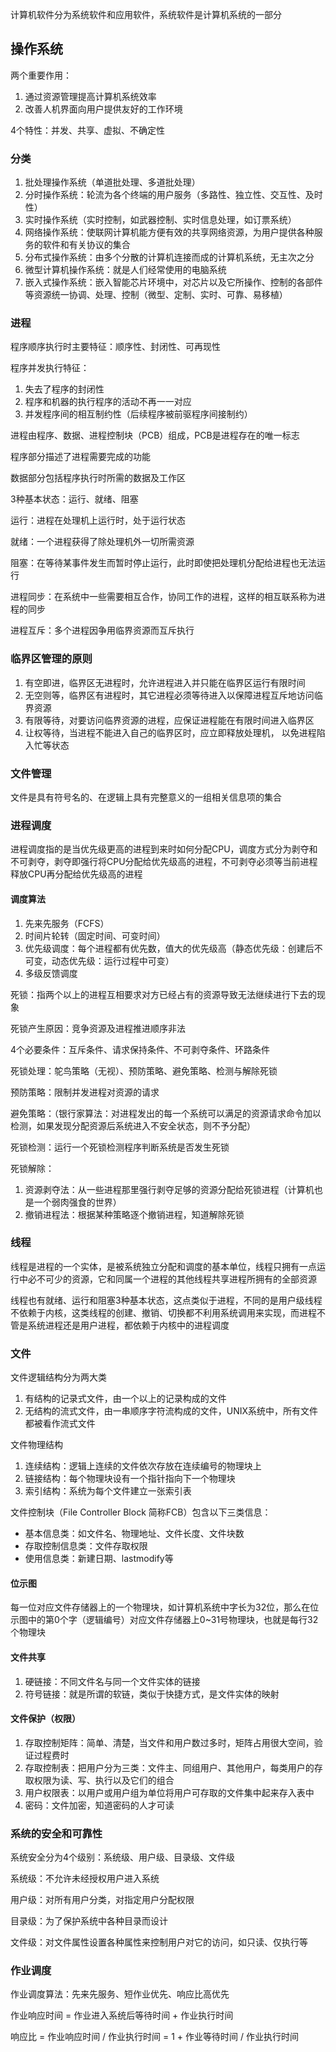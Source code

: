 计算机软件分为系统软件和应用软件，系统软件是计算机系统的一部分

## 操作系统

两个重要作用：

1. 通过资源管理提高计算机系统效率
2. 改善人机界面向用户提供友好的工作环境

4个特性：并发、共享、虚拟、不确定性

### 分类

1. 批处理操作系统（单道批处理、多道批处理）
2. 分时操作系统：轮流为各个终端的用户服务（多路性、独立性、交互性、及时性）
3. 实时操作系统（实时控制，如武器控制、实时信息处理，如订票系统）
4. 网络操作系统：使联网计算机能方便有效的共享网络资源，为用户提供各种服务的软件和有关协议的集合
5. 分布式操作系统：由多个分散的计算机连接而成的计算机系统，无主次之分
6. 微型计算机操作系统：就是人们经常使用的电脑系统
7. 嵌入式操作系统：嵌入智能芯片环境中，对芯片以及它所操作、控制的各部件等资源统一协调、处理、控制（微型、定制、实时、可靠、易移植）

### 进程

程序顺序执行时主要特征：顺序性、封闭性、可再现性

程序并发执行特征：
1. 失去了程序的封闭性
2. 程序和机器的执行程序的活动不再一一对应
3. 并发程序间的相互制约性（后续程序被前驱程序间接制约）

进程由程序、数据、进程控制块（PCB）组成，PCB是进程存在的唯一标志

程序部分描述了进程需要完成的功能

数据部分包括程序执行时所需的数据及工作区

3种基本状态：运行、就绪、阻塞

运行：进程在处理机上运行时，处于运行状态

就绪：一个进程获得了除处理机外一切所需资源

阻塞：在等待某事件发生而暂时停止运行，此时即使把处理机分配给进程也无法运行

进程同步：在系统中一些需要相互合作，协同工作的进程，这样的相互联系称为进程的同步

进程互斥：多个进程因争用临界资源而互斥执行

### 临界区管理的原则

1. 有空即进，临界区无进程时，允许进程进入并只能在临界区运行有限时间
2. 无空则等，临界区有进程时，其它进程必须等待进入以保障进程互斥地访问临界资源
3. 有限等待，对要访问临界资源的进程，应保证进程能在有限时间进入临界区
4. 让权等待，当进程不能进入自己的临界区时，应立即释放处理机， 以免进程陷入忙等状态

### 文件管理

文件是具有符号名的、在逻辑上具有完整意义的一组相关信息项的集合

### 进程调度

进程调度指的是当优先级更高的进程到来时如何分配CPU，调度方式分为剥夺和不可剥夺，剥夺即强行将CPU分配给优先级高的进程，不可剥夺必须等当前进程释放CPU再分配给优先级高的进程

#### 调度算法

1. 先来先服务（FCFS）
2. 时间片轮转（固定时间、可变时间）
3. 优先级调度：每个进程都有优先数，值大的优先级高（静态优先级：创建后不可变，动态优先级：运行过程中可变）
4. 多级反馈调度

死锁：指两个以上的进程互相要求对方已经占有的资源导致无法继续进行下去的现象

死锁产生原因：竞争资源及进程推进顺序非法

4个必要条件：互斥条件、请求保持条件、不可剥夺条件、环路条件

死锁处理：鸵鸟策略（无视）、预防策略、避免策略、检测与解除死锁

预防策略：限制并发进程对资源的请求

避免策略：（银行家算法：对进程发出的每一个系统可以满足的资源请求命令加以检测，如果发现分配资源后系统进入不安全状态，则不予分配）

死锁检测：运行一个死锁检测程序判断系统是否发生死锁

死锁解除：

1. 资源剥夺法：从一些进程那里强行剥夺足够的资源分配给死锁进程（计算机也是一个弱肉强食的世界）
2. 撤销进程法：根据某种策略逐个撤销进程，知道解除死锁

### 线程

线程是进程的一个实体，是被系统独立分配和调度的基本单位，线程只拥有一点运行中必不可少的资源，它和同属一个进程的其他线程共享进程所拥有的全部资源

线程也有就绪、运行和阻塞3种基本状态，这点类似于进程，不同的是用户级线程不依赖于内核，这类线程的创建、撤销、切换都不利用系统调用来实现，而进程不管是系统进程还是用户进程，都依赖于内核中的进程调度

### 文件

文件逻辑结构分为两大类

1. 有结构的记录式文件，由一个以上的记录构成的文件
2. 无结构的流式文件，由一串顺序字符流构成的文件，UNIX系统中，所有文件都被看作流式文件

文件物理结构

1. 连续结构：逻辑上连续的文件依次存放在连续编号的物理块上
2. 链接结构：每个物理块设有一个指针指向下一个物理块
3. 索引结构：系统为每个文件建立一张索引表

文件控制块（File Controller Block 简称FCB）包含以下三类信息：

* 基本信息类：如文件名、物理地址、文件长度、文件块数
* 存取控制信息类：文件存取权限
* 使用信息类：新建日期、lastmodify等

#### 位示图

每一位对应文件存储器上的一个物理块，如计算机系统中字长为32位，那么在位示图中的第0个字（逻辑编号）对应文件存储器上0~31号物理块，也就是每行32个物理块

#### 文件共享

1. 硬链接：不同文件名与同一个文件实体的链接
2. 符号链接：就是所谓的软链，类似于快捷方式，是文件实体的映射

#### 文件保护（权限）

1. 存取控制矩阵：简单、清楚，当文件和用户数过多时，矩阵占用很大空间，验证过程费时
2. 存取控制表：把用户分为三类：文件主、同组用户、其他用户，每类用户的存取权限为读、写、执行以及它们的组合
3. 用户权限表：以用户或用户组为单位将用户可存取的文件集中起来存入表中
4. 密码：文件加密，知道密码的人才可读

### 系统的安全和可靠性

系统安全分为4个级别：系统级、用户级、目录级、文件级

系统级：不允许未经授权用户进入系统

用户级：对所有用户分类，对指定用户分配权限

目录级：为了保护系统中各种目录而设计

文件级：对文件属性设置各种属性来控制用户对它的访问，如只读、仅执行等

### 作业调度

作业调度算法：先来先服务、短作业优先、响应比高优先

作业响应时间 = 作业进入系统后等待时间 + 作业执行时间

响应比 = 作业响应时间 / 作业执行时间 = 1 + 作业等待时间 / 作业执行时间